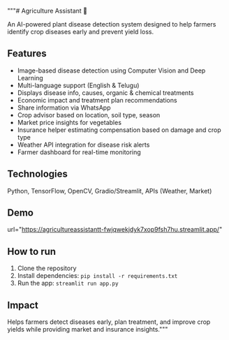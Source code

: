 """# Agriculture Assistant 🌱

An AI-powered plant disease detection system designed to help farmers identify crop diseases early and prevent yield loss.

## Features
- Image-based disease detection using Computer Vision and Deep Learning
- Multi-language support (English & Telugu)
- Displays disease info, causes, organic & chemical treatments
- Economic impact and treatment plan recommendations
- Share information via WhatsApp
- Crop advisor based on location, soil type, season
- Market price insights for vegetables
- Insurance helper estimating compensation based on damage and crop type
- Weather API integration for disease risk alerts
- Farmer dashboard for real-time monitoring

## Technologies
Python, TensorFlow, OpenCV, Gradio/Streamlit, APIs (Weather, Market)

## Demo
url="https://agricultureassistantt-fwjqwekjdyk7xop9fsh7hu.streamlit.app/"

## How to run
1. Clone the repository
2. Install dependencies: `pip install -r requirements.txt`
3. Run the app: `streamlit run app.py`

## Impact
Helps farmers detect diseases early, plan treatment, and improve crop yields while providing market and insurance insights."""
